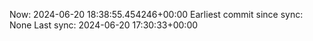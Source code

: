 Now: 2024-06-20 18:38:55.454246+00:00 Earliest commit since sync: None Last sync: 2024-06-20 17:30:33+00:00

